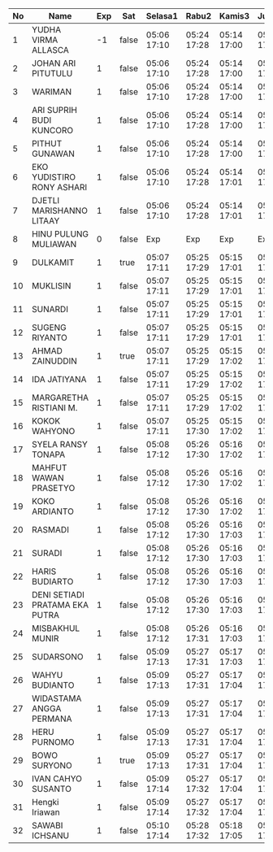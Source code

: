 | No | Name | Exp | Sat | Selasa1 | Rabu2 | Kamis3 | Jumat4 | Sabtu5 | Senin7 | Selasa8 | Rabu9 | Kamis10 | Jumat11 | Sabtu12 | Senin14 | Selasa15 | Rabu16 | Kamis17 | Jumat18 |
|-----|-----|-----|-----|-----|-----|-----|-----|-----|-----|-----|-----|-----|-----|-----|-----|-----|-----|-----|-----|
| 1 | YUDHA VIRMA ALLASCA | -1 | false | 05:06 17:10 | 05:24 17:28 | 05:14 17:00 | 05:17 17:08 | -- | 05:06 17:05 | 05:04 17:24 | 06:03 17:29 | 05:19 17:27 | 05:23 17:04 | -- | 05:09 17:20 | 05:16 17:13 | 05:02 17:04 | 05:17 17:22 | 05:03 - |
| 2 | JOHAN ARI PITUTULU | 1 | false | 05:06 17:10 | 05:24 17:28 | 05:14 17:00 | 05:17 17:08 | -- | 05:06 17:05 | 05:04 17:24 | 06:03 17:29 | 05:19 17:27 | 05:23 17:04 | -- | 05:09 17:20 | 05:16 17:13 | 05:02 17:04 | 05:17 17:22 | 05:03 - |
| 3 | WARIMAN | 1 | false | 05:06 17:10 | 05:24 17:28 | 05:14 17:00 | 05:17 17:08 | -- | 05:06 17:05 | 05:04 17:24 | 06:03 17:29 | 05:19 17:27 | 05:23 17:04 | -- | 05:09 17:20 | 05:16 17:13 | 05:02 17:04 | 05:17 17:22 | 05:03 - |
| 4 | ARI SUPRIH BUDI KUNCORO | 1 | false | 05:06 17:10 | 05:24 17:28 | 05:14 17:00 | 05:17 17:08 | -- | 05:06 17:05 | 05:04 17:24 | 06:03 17:29 | 05:19 17:27 | 05:23 17:04 | -- | 05:09 17:20 | 05:16 17:13 | 05:02 17:04 | 05:17 17:22 | 05:03 - |
| 5 | PITHUT GUNAWAN | 1 | false | 05:06 17:10 | 05:24 17:28 | 05:14 17:00 | 05:17 17:08 | -- | 05:06 17:05 | 05:04 17:24 | 06:03 17:29 | 05:19 17:28 | 05:23 17:04 | -- | 05:09 17:20 | 05:16 17:13 | 05:02 17:04 | 05:17 17:22 | 05:03 - |
| 6 | EKO YUDISTIRO RONY ASHARI | 1 | false | 05:06 17:10 | 05:24 17:28 | 05:14 17:01 | 05:17 17:08 | -- | 05:06 17:06 | 05:04 17:25 | 06:03 17:29 | 05:19 17:28 | 05:23 17:04 | -- | 05:09 17:20 | 05:16 17:13 | 05:02 17:04 | 05:17 17:22 | 05:03 - |
| 7 | DJETLI MARISHANNO LITAAY | 1 | false | 05:06 17:10 | 05:24 17:28 | 05:14 17:01 | 05:17 17:09 | -- | 05:06 17:06 | 05:04 17:25 | 06:03 17:30 | 05:19 17:28 | 05:23 17:04 | -- | 05:09 17:21 | 05:16 17:13 | 05:02 17:04 | 05:17 17:22 | 05:03 - |
| 8 | HINU PULUNG MULIAWAN | 0 | false | Exp | Exp | Exp | Exp | Exp | Exp | Exp | Exp | Exp | Exp | Exp | Exp | Exp | Exp | Exp | Exp |
| 9 | DULKAMIT | 1 | true | 05:07 17:11 | 05:25 17:29 | 05:15 17:01 | 05:18 17:09 | 05:09 17:01 | 05:07 17:06 | 05:05 17:25 | 06:04 17:30 | 05:20 17:28 | 05:24 17:05 | 05:00 17:14 | 05:10 17:21 | 05:17 17:14 | 05:03 17:05 | 05:18 17:23 | 05:04 - |
| 10 | MUKLISIN | 1 | false | 05:07 17:11 | 05:25 17:29 | 05:15 17:01 | 05:18 17:09 | -- | 05:07 17:06 | 05:05 17:25 | 06:04 17:30 | 05:20 17:28 | 05:24 17:05 | -- | 05:10 17:21 | 05:17 17:14 | 05:03 17:05 | 05:18 17:23 | 05:04 - |
| 11 | SUNARDI | 1 | false | 05:07 17:11 | 05:25 17:29 | 05:15 17:01 | 05:18 17:09 | -- | 05:07 17:07 | 05:05 17:25 | 06:04 17:30 | 05:20 17:28 | 05:24 17:05 | -- | 05:10 17:21 | 05:17 17:14 | 05:03 17:05 | 05:18 17:23 | 05:04 - |
| 12 | SUGENG RIYANTO | 1 | false | 05:07 17:11 | 05:25 17:29 | 05:15 17:01 | 05:18 17:09 | -- | 05:07 17:07 | 05:05 17:25 | 06:04 17:30 | 05:20 17:29 | 05:24 17:05 | -- | 05:10 17:21 | 05:17 17:14 | 05:03 17:05 | 05:18 17:23 | 05:04 - |
| 13 | AHMAD ZAINUDDIN | 1 | true | 05:07 17:11 | 05:25 17:29 | 05:15 17:02 | 05:18 17:10 | 05:09 17:01 | 05:07 17:07 | 05:05 17:26 | 06:04 17:30 | 05:20 17:29 | 05:24 17:05 | 05:00 17:14 | 05:10 17:21 | 05:17 17:14 | 05:03 17:05 | 05:18 17:23 | 05:04 - |
| 14 | IDA JATIYANA | 1 | false | 05:07 17:11 | 05:25 17:29 | 05:15 17:02 | 05:18 17:10 | -- | 05:07 17:07 | 05:05 17:26 | 06:04 17:31 | 05:20 17:29 | 05:24 17:05 | -- | 05:10 17:21 | 05:17 17:14 | 05:03 17:05 | 05:18 17:23 | 05:04 - |
| 15 | MARGARETHA RISTIANI M. | 1 | false | 05:07 17:11 | 05:25 17:29 | 05:15 17:02 | 05:18 17:10 | -- | 05:07 17:07 | 05:05 17:26 | 06:04 17:31 | 05:20 17:29 | 05:24 17:05 | -- | 05:10 17:21 | 05:17 17:14 | 05:03 17:05 | 05:18 17:23 | 05:04 - |
| 16 | KOKOK WAHYONO | 1 | false | 05:07 17:11 | 05:25 17:30 | 05:15 17:02 | 05:18 17:10 | -- | 05:08 17:07 | 05:05 17:26 | 06:04 17:31 | 05:20 17:30 | 05:25 17:06 | -- | 05:11 17:22 | 05:18 17:15 | 05:04 17:06 | 05:19 17:24 | 05:05 - |
| 17 | SYELA RANSY TONAPA | 1 | false | 05:08 17:12 | 05:26 17:30 | 05:16 17:02 | 05:19 17:11 | -- | 05:08 17:08 | 05:06 17:27 | 06:05 17:31 | 05:21 17:30 | 05:25 17:06 | -- | 05:11 17:22 | 05:18 17:15 | 05:04 17:06 | 05:19 17:24 | 05:05 - |
| 18 | MAHFUT WAWAN PRASETYO | 1 | false | 05:08 17:12 | 05:26 17:30 | 05:16 17:02 | 05:19 17:11 | -- | 05:08 17:08 | 05:06 17:27 | 06:05 17:31 | 05:21 17:30 | 05:25 17:06 | -- | 05:11 17:22 | 05:18 17:15 | 05:04 17:06 | 05:19 17:24 | 05:05 - |
| 19 | KOKO ARDIANTO | 1 | false | 05:08 17:12 | 05:26 17:30 | 05:16 17:02 | 05:19 17:11 | -- | 05:08 17:08 | 05:06 17:27 | 06:05 17:31 | 05:21 17:30 | 05:25 17:06 | -- | 05:11 17:22 | 05:18 17:15 | 05:04 17:06 | 05:19 17:24 | 05:05 - |
| 20 | RASMADI | 1 | false | 05:08 17:12 | 05:26 17:30 | 05:16 17:03 | 05:19 17:11 | -- | 05:08 17:08 | 05:06 17:27 | 06:05 17:31 | 05:21 17:30 | 05:25 17:06 | -- | 05:11 17:22 | 05:18 17:15 | 05:04 17:06 | 05:19 17:24 | 05:05 - |
| 21 | SURADI | 1 | false | 05:08 17:12 | 05:26 17:30 | 05:16 17:03 | 05:19 17:11 | -- | 05:08 17:08 | 05:06 17:27 | 06:05 17:32 | 05:21 17:31 | 05:25 17:07 | -- | 05:11 17:22 | 05:18 17:15 | 05:04 17:06 | 05:19 17:24 | 05:05 - |
| 22 | HARIS BUDIARTO | 1 | false | 05:08 17:12 | 05:26 17:30 | 05:16 17:03 | 05:19 17:11 | -- | 05:08 17:09 | 05:06 17:28 | 06:05 17:32 | 05:21 17:31 | 05:25 17:07 | -- | 05:11 17:22 | 05:18 17:15 | 05:04 17:06 | 05:19 17:24 | 05:05 - |
| 23 | DENI SETIADI PRATAMA EKA PUTRA | 1 | false | 05:08 17:12 | 05:26 17:30 | 05:16 17:03 | 05:19 17:11 | -- | 05:08 17:09 | 05:06 17:28 | 06:05 17:32 | 05:21 17:31 | 05:26 17:07 | -- | 05:11 17:23 | 05:18 17:15 | 05:04 17:06 | 05:19 17:25 | 05:05 - |
| 24 | MISBAKHUL MUNIR | 1 | false | 05:08 17:12 | 05:26 17:31 | 05:16 17:03 | 05:19 17:12 | -- | 05:09 17:09 | 05:07 17:28 | 06:06 17:32 | 05:21 17:31 | 05:26 17:07 | -- | 05:12 17:23 | 05:19 17:16 | 05:05 17:07 | 05:20 17:25 | 05:06 - |
| 25 | SUDARSONO | 1 | false | 05:09 17:13 | 05:27 17:31 | 05:17 17:03 | 05:20 17:12 | -- | 05:09 17:09 | 05:07 17:28 | 06:06 17:32 | 05:22 17:31 | 05:26 17:07 | -- | 05:12 17:23 | 05:19 17:16 | 05:05 17:07 | 05:20 17:25 | 05:06 - |
| 26 | WAHYU BUDIANTO | 1 | false | 05:09 17:13 | 05:27 17:31 | 05:17 17:04 | 05:20 17:12 | -- | 05:09 17:09 | 05:07 17:28 | 06:06 17:32 | 05:22 17:32 | 05:26 17:07 | -- | 05:12 17:23 | 05:19 17:16 | 05:05 17:07 | 05:20 17:25 | 05:06 - |
| 27 | WIDASTAMA ANGGA PERMANA | 1 | false | 05:09 17:13 | 05:27 17:31 | 05:17 17:04 | 05:20 17:12 | -- | 05:09 17:10 | 05:07 17:28 | 06:06 17:33 | 05:22 17:32 | 05:26 17:08 | -- | 05:12 17:23 | 05:19 17:16 | 05:05 17:07 | 05:20 17:25 | 05:06 - |
| 28 | HERU PURNOMO | 1 | false | 05:09 17:13 | 05:27 17:31 | 05:17 17:04 | 05:20 17:12 | -- | 05:09 17:10 | 05:07 17:29 | 06:06 17:33 | 05:22 17:32 | 05:26 17:08 | -- | 05:12 17:23 | 05:19 17:16 | 05:05 17:07 | 05:20 17:25 | 05:06 - |
| 29 | BOWO SURYONO | 1 | true | 05:09 17:13 | 05:27 17:31 | 05:17 17:04 | 05:20 17:12 | 05:09 17:01 | 05:09 17:10 | 05:07 17:29 | 06:06 17:33 | 05:22 17:32 | 05:27 17:08 | 05:00 17:14 | 05:12 17:23 | 05:19 17:16 | 05:05 17:07 | 05:20 17:25 | 05:06 - |
| 30 | IVAN CAHYO SUSANTO | 1 | false | 05:09 17:14 | 05:27 17:32 | 05:17 17:04 | 05:20 17:13 | -- | 05:09 17:10 | 05:07 17:29 | 06:06 17:33 | 05:22 17:32 | 05:27 17:08 | -- | 05:12 17:23 | 05:19 17:16 | 05:05 17:07 | 05:20 17:26 | 05:06 - |
| 31 | Hengki Iriawan | 1 | false | 05:09 17:14 | 05:27 17:32 | 05:17 17:04 | 05:20 17:13 | -- | 05:09 17:11 | 05:07 17:29 | 06:06 17:33 | 05:22 17:32 | 05:27 17:08 | -- | 05:13 17:24 | 05:20 17:17 | 05:06 17:08 | 05:21 17:26 | 05:07 - |
| 32 | SAWABI ICHSANU | 1 | false | 05:10 17:14 | 05:28 17:32 | 05:18 17:05 | 05:21 17:13 | -- | 05:10 17:11 | 05:08 17:29 | 06:07 17:34 | 05:23 17:33 | 05:27 17:09 | -- | 05:13 17:24 | 05:20 17:17 | 05:06 17:08 | 05:21 17:26 | 05:07 - |
